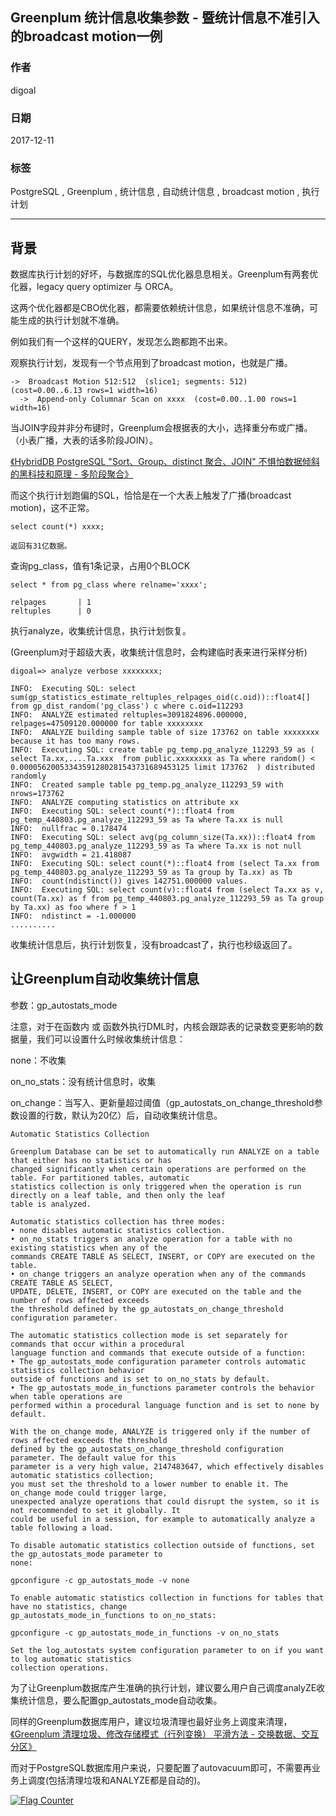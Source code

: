 ## Greenplum 统计信息收集参数 - 暨统计信息不准引入的broadcast motion一例  
                          
### 作者                          
digoal                          
                          
### 日期                          
2017-12-11                         
                          
### 标签                          
PostgreSQL , Greenplum , 统计信息 , 自动统计信息 , broadcast motion , 执行计划    
                          
----                          
                          
## 背景       
数据库执行计划的好坏，与数据库的SQL优化器息息相关。Greenplum有两套优化器，legacy query optimizer 与 ORCA。  
  
这两个优化器都是CBO优化器，都需要依赖统计信息，如果统计信息不准确，可能生成的执行计划就不准确。  
  
例如我们有一个这样的QUERY，发现怎么跑都跑不出来。  
  
观察执行计划，发现有一个节点用到了broadcast motion，也就是广播。  
  
```  
->  Broadcast Motion 512:512  (slice1; segments: 512)  (cost=0.00..6.13 rows=1 width=16)  
  ->  Append-only Columnar Scan on xxxx  (cost=0.00..1.00 rows=1 width=16)  
```  
  
当JOIN字段并非分布键时，Greenplum会根据表的大小，选择重分布或广播。（小表广播，大表的话多阶段JOIN）。  
  
[《HybridDB PostgreSQL "Sort、Group、distinct 聚合、JOIN" 不惧怕数据倾斜的黑科技和原理 - 多阶段聚合》](../201711/20171123_01.md)    
  
而这个执行计划跑偏的SQL，恰恰是在一个大表上触发了广播(broadcast motion)，这不正常。  
  
```  
select count(*) xxxx;  
  
返回有31亿数据。  
```  
  
查询pg_class，值有1条记录，占用0个BLOCK  
  
```  
select * from pg_class where relname='xxxx';  
  
relpages       | 1  
reltuples      | 0  
```  
  
执行analyze，收集统计信息，执行计划恢复。  
  
(Greenplum对于超级大表，收集统计信息时，会构建临时表来进行采样分析)     
  
```  
digoal=> analyze verbose xxxxxxxx;  
  
INFO:  Executing SQL: select sum(gp_statistics_estimate_reltuples_relpages_oid(c.oid))::float4[] from gp_dist_random('pg_class') c where c.oid=112293  
INFO:  ANALYZE estimated reltuples=3091824896.000000, relpages=47509120.000000 for table xxxxxxxx  
INFO:  ANALYZE building sample table of size 173762 on table xxxxxxxx because it has too many rows.  
INFO:  Executing SQL: create table pg_temp.pg_analyze_112293_59 as (  select Ta.xx,....Ta.xxx  from public.xxxxxxxx as Ta where random() < 0.00005620053343591280281543731689453125 limit 173762  ) distributed randomly  
INFO:  Created sample table pg_temp.pg_analyze_112293_59 with nrows=173762  
INFO:  ANALYZE computing statistics on attribute xx  
INFO:  Executing SQL: select count(*)::float4 from pg_temp_440803.pg_analyze_112293_59 as Ta where Ta.xx is null  
INFO:  nullfrac = 0.178474  
INFO:  Executing SQL: select avg(pg_column_size(Ta.xx))::float4 from pg_temp_440803.pg_analyze_112293_59 as Ta where Ta.xx is not null  
INFO:  avgwidth = 21.418087  
INFO:  Executing SQL: select count(*)::float4 from (select Ta.xx from pg_temp_440803.pg_analyze_112293_59 as Ta group by Ta.xx) as Tb  
INFO:  count(ndistinct()) gives 142751.000000 values.  
INFO:  Executing SQL: select count(v)::float4 from (select Ta.xx as v, count(Ta.xx) as f from pg_temp_440803.pg_analyze_112293_59 as Ta group by Ta.xx) as foo where f > 1  
INFO:  ndistinct = -1.000000  
..........  
```  
  
收集统计信息后，执行计划恢复，没有broadcast了，执行也秒级返回了。  
  
## 让Greenplum自动收集统计信息  
参数：gp_autostats_mode   
  
注意，对于在函数内 或 函数外执行DML时，内核会跟踪表的记录数变更影响的数据量，我们可以设置什么时候收集统计信息：  
  
none：不收集  
  
on_no_stats：没有统计信息时，收集  
  
on_change：当写入、更新量超过阈值（gp_autostats_on_change_threshold参数设置的行数，默认为20亿）后，自动收集统计信息。  
  
```  
Automatic Statistics Collection  
  
Greenplum Database can be set to automatically run ANALYZE on a table that either has no statistics or has  
changed significantly when certain operations are performed on the table. For partitioned tables, automatic  
statistics collection is only triggered when the operation is run directly on a leaf table, and then only the leaf  
table is analyzed.  
  
Automatic statistics collection has three modes:  
• none disables automatic statistics collection.  
• on_no_stats triggers an analyze operation for a table with no existing statistics when any of the  
commands CREATE TABLE AS SELECT, INSERT, or COPY are executed on the table.  
• on_change triggers an analyze operation when any of the commands CREATE TABLE AS SELECT,  
UPDATE, DELETE, INSERT, or COPY are executed on the table and the number of rows affected exceeds  
the threshold defined by the gp_autostats_on_change_threshold configuration parameter.  
  
The automatic statistics collection mode is set separately for commands that occur within a procedural  
language function and commands that execute outside of a function:  
• The gp_autostats_mode configuration parameter controls automatic statistics collection behavior  
outside of functions and is set to on_no_stats by default.  
• The gp_autostats_mode_in_functions parameter controls the behavior when table operations are  
performed within a procedural language function and is set to none by default.  
  
With the on_change mode, ANALYZE is triggered only if the number of rows affected exceeds the threshold  
defined by the gp_autostats_on_change_threshold configuration parameter. The default value for this  
parameter is a very high value, 2147483647, which effectively disables automatic statistics collection;  
you must set the threshold to a lower number to enable it. The on_change mode could trigger large,  
unexpected analyze operations that could disrupt the system, so it is not recommended to set it globally. It  
could be useful in a session, for example to automatically analyze a table following a load.  
  
To disable automatic statistics collection outside of functions, set the gp_autostats_mode parameter to  
none:  
  
gpconfigure -c gp_autostats_mode -v none  
  
To enable automatic statistics collection in functions for tables that have no statistics, change  
gp_autostats_mode_in_functions to on_no_stats:  
  
gpconfigure -c gp_autostats_mode_in_functions -v on_no_stats  
  
Set the log_autostats system configuration parameter to on if you want to log automatic statistics  
collection operations.  
```  
  
为了让Greenplum数据库产生准确的执行计划，建议要么用户自己调度analyZE收集统计信息，要么配置gp_autostats_mode自动收集。  
   
同样的Greenplum数据库用户，建议垃圾清理也最好业务上调度来清理，[《Greenplum 清理垃圾、修改存储模式（行列变换） 平滑方法 - 交换数据、交互分区》](../201712/20171208_04.md)    
   
而对于PostgreSQL数据库用户来说，只要配置了autovacuum即可，不需要再业务上调度(包括清理垃圾和ANALYZE都是自动的)。   
  
  
  
  
<a rel="nofollow" href="http://info.flagcounter.com/h9V1"  ><img src="http://s03.flagcounter.com/count/h9V1/bg_FFFFFF/txt_000000/border_CCCCCC/columns_2/maxflags_12/viewers_0/labels_0/pageviews_0/flags_0/"  alt="Flag Counter"  border="0"  ></a>  
  
